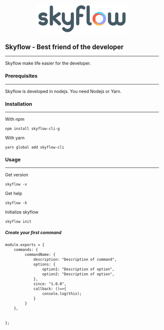 <div align="center">
	<img width="300" src="resources/images/skyflow.png">
</div>

## Skyflow - Best friend of the developer

---

Skyflow make life easier for the developer.

### Prerequisites
---
Skyflow is developed in nodejs. You need Nodejs or Yarn.

### Installation
---
With npm
```
npm install skyflow-cli-g
```

With yarn
```
yarn global add skyflow-cli
```

### Usage
---

Get version
```
skyflow -v
```

Get help
```
skyflow -h
```

Initialize skyflow
```
skyflow init
```

##### Create your first command

```
module.exports = {
    commands: {
         commandName: {
             description: "Description of command",
             options: {
                 option1: "Description of option",
                 option2: "Description of option",
             },
             since: "1.0.0",
             callback: ()=>{
                 console.log(this);
             }
         }
    },


};
```

